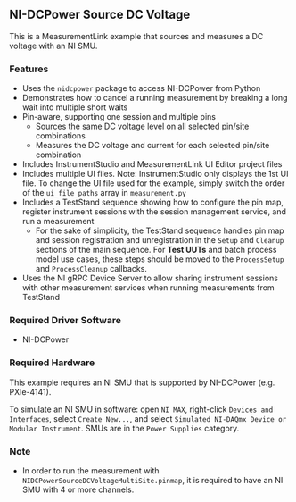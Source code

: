 ## NI-DCPower Source DC Voltage

This is a MeasurementLink example that sources and measures a DC voltage with an NI SMU.

### Features

- Uses the `nidcpower` package to access NI-DCPower from Python
- Demonstrates how to cancel a running measurement by breaking a long wait into
  multiple short waits
- Pin-aware, supporting one session and multiple pins
  - Sources the same DC voltage level on all selected pin/site combinations
  - Measures the DC voltage and current for each selected pin/site combination
- Includes InstrumentStudio and MeasurementLink UI Editor project files
- Includes multiple UI files. Note: InstrumentStudio only displays the 1st UI file.
  To change the UI file used for the example, simply switch the order of the
  `ui_file_paths` array in `measurement.py`
- Includes a TestStand sequence showing how to configure the pin map, register
  instrument sessions with the session management service, and run a measurement
  - For the sake of simplicity, the TestStand sequence handles pin map and session 
    registration and unregistration in the `Setup` and `Cleanup` sections of the main 
    sequence. For **Test UUTs** and batch process model use cases, these steps should 
    be moved to the `ProcessSetup` and `ProcessCleanup` callbacks.
- Uses the NI gRPC Device Server to allow sharing instrument sessions with other
  measurement services when running measurements from TestStand

### Required Driver Software

- NI-DCPower

### Required Hardware

This example requires an NI SMU that is supported by NI-DCPower (e.g. PXIe-4141).

To simulate an NI SMU in software: open `NI MAX`, right-click `Devices and Interfaces`,
select `Create New...`, and select `Simulated NI-DAQmx Device or Modular Instrument`.
SMUs are in the `Power Supplies` category.

### Note

- In order to run the measurement with `NIDCPowerSourceDCVoltageMultiSite.pinmap`, it is required to have an NI SMU with 4 or more channels.
